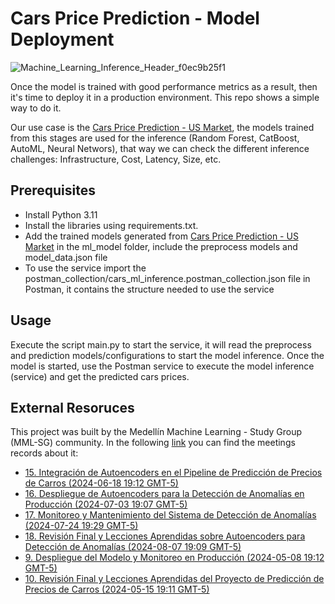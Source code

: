 # Cars Price Prediction - Model Deployment

![Machine_Learning_Inference_Header_f0ec9b25f1](https://github.com/cmatteogr/cars_model_deployment/assets/138587358/5093bf9e-e724-44da-bfb6-79538d00476e)

Once the model is trained with good performance metrics as a result, then it's time to deploy it in a production environment. This repo shows a simple way to do it.

Our use case is the [Cars Price Prediction - US Market](https://github.com/cmatteogr/cars_ml_project), the models trained from this stages are used for the inference (Random Forest, CatBoost, AutoML, Neural Networs), that way we can check the different inference challenges: Infrastructure, Cost, Latency, Size, etc.

## Prerequisites
* Install Python 3.11
* Install the libraries using requirements.txt.
* Add the trained models generated from [Cars Price Prediction - US Market](https://github.com/cmatteogr/cars_ml_project) in the ml_model folder, include the preprocess models and model_data.json file
* To use the service import the postman_collection/cars_ml_inference.postman_collection.json file in Postman, it contains the structure needed to use the service

## Usage
Execute the script main.py to start the service, it will read the preprocess and prediction models/configurations to start the model inference. Once the model is started, use the Postman service to execute the model inference (service) and get the predicted cars prices.

## External Resoruces
This project was built by the Medellín Machine Learning - Study Group (MML-SG) community. In the following [link](https://drive.google.com/drive/u/0/folders/1nPMtg6caIef5o9S_J8WyNEvyEt5sO1VH) you can find the meetings records about it:
* [15. Integración de Autoencoders en el Pipeline de Predicción de Precios de Carros (2024-06-18 19:12 GMT-5)](https://drive.google.com/file/d/1IaGO2UB1eqnhjdQbupemnm7UDYJMrgEK/view?usp=drive_link)
* [16. Despliegue de Autoencoders para la Detección de Anomalías en Producción (2024-07-03 19:07 GMT-5)](https://drive.google.com/file/d/15D_1P1UFRcdEv_bdBO7iOCbk1sfSyRVH/view?usp=drive_link)
* [17. Monitoreo y Mantenimiento del Sistema de Detección de Anomalías (2024-07-24 19:29 GMT-5)](https://drive.google.com/file/d/1hpuYx89nFk5HZL-KBqbvizmGx8urIsF2/view?usp=drive_link)
* [18. Revisión Final y Lecciones Aprendidas sobre Autoencoders para Detección de Anomalías (2024-08-07 19:09 GMT-5)](https://drive.google.com/file/d/1y7pZ43Ss5RF_Znh2LVQ3o-f2T7ni6jie/view?usp=drive_link)
* [9. Despliegue del Modelo y Monitoreo en Producción (2024-05-08 19:12 GMT-5)](https://drive.google.com/file/d/18EC2lvzFxE80xnutIsXEYx-RRNrgGlx9/view?usp=drive_link)
* [10. Revisión Final y Lecciones Aprendidas del Proyecto de Predicción de Precios de Carros (2024-05-15 19:11 GMT-5)](https://drive.google.com/file/d/1N91o4rzD-mr61eRiLeKb_cgQ1MJHXGPt/view?usp=drive_link)
